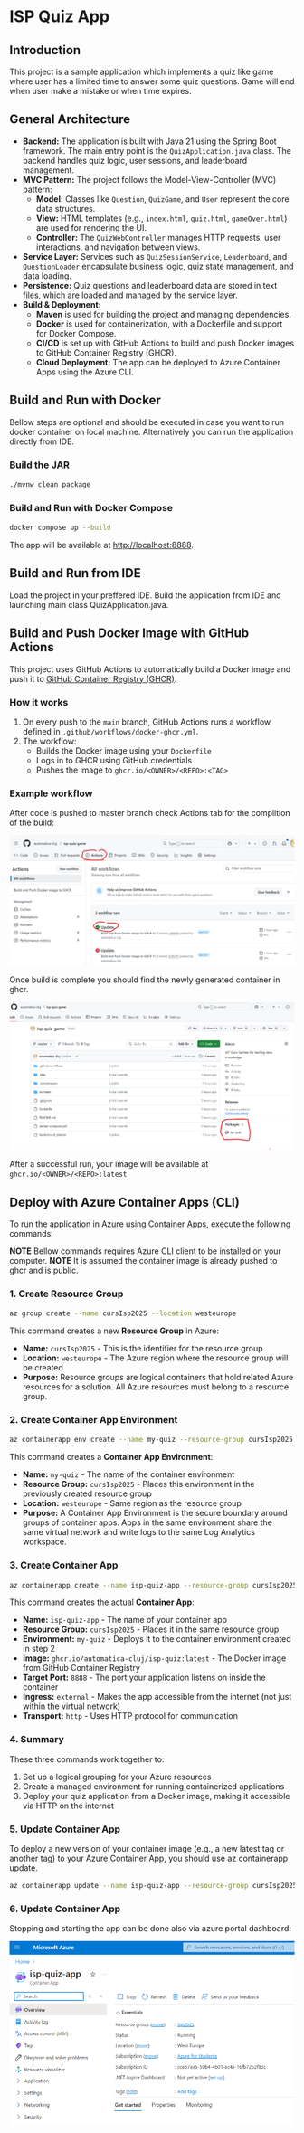 # ISP Quiz App

## Introduction 

This project is a sample application which implements a quiz like game where user has a limited time to answer some quiz questions. Game will end when user make a mistake or when time expires. 

## General Architecture

* **Backend:** The application is built with Java 21 using the Spring Boot framework. The main entry point is the `QuizApplication.java` class. The backend handles quiz logic, user sessions, and leaderboard management.
* **MVC Pattern:** The project follows the Model-View-Controller (MVC) pattern:
   * **Model:** Classes like `Question`, `QuizGame`, and `User` represent the core data structures.
   * **View:** HTML templates (e.g., `index.html`, `quiz.html`, `gameOver.html`) are used for rendering the UI.
   * **Controller:** The `QuizWebController` manages HTTP requests, user interactions, and navigation between views.
* **Service Layer:** Services such as `QuizSessionService`, `Leaderboard`, and `QuestionLoader` encapsulate business logic, quiz state management, and data loading.
* **Persistence:** Quiz questions and leaderboard data are stored in text files, which are loaded and managed by the service layer.
* **Build & Deployment:**
   * **Maven** is used for building the project and managing dependencies.
   * **Docker** is used for containerization, with a Dockerfile and support for Docker Compose.
   * **CI/CD** is set up with GitHub Actions to build and push Docker images to GitHub Container Registry (GHCR).
   * **Cloud Deployment:** The app can be deployed to Azure Container Apps using the Azure CLI.

## Build and Run with Docker

Bellow steps are optional and should be executed in case you want to run docker container on local machine. Alternatively you can run the application directly from IDE.

### Build the JAR

```sh
./mvnw clean package
```

### Build and Run with Docker Compose

```sh
docker compose up --build 
```

The app will be available at [http://localhost:8888](http://localhost:8888).

## Build and Run from IDE 

Load the project in your preffered IDE. Build the application from IDE and launching main class QuizApplication.java. 

## Build and Push Docker Image with GitHub Actions

This project uses GitHub Actions to automatically build a Docker image and push it to [GitHub Container Registry (GHCR)](https://ghcr.io). 

### How it works

1. On every push to the `main` branch, GitHub Actions runs a workflow defined in `.github/workflows/docker-ghcr.yml`.
2. The workflow:
    - Builds the Docker image using your `Dockerfile`
    - Logs in to GHCR using GitHub credentials
    - Pushes the image to `ghcr.io/<OWNER>/<REPO>:<TAG>`

### Example workflow

After code is pushed to master branch check Actions tab for the complition of the build:

![img.png](docs/img.png)

Once build is complete you should find the newly generated container in ghcr. 

![img_1.png](docs/img_1.png)

After a successful run, your image will be available at  
`ghcr.io/<OWNER>/<REPO>:latest`

## Deploy with Azure Container Apps (CLI)

To run the application in Azure using Container Apps, execute the following commands:

**NOTE** Bellow commands requires Azure CLI client to be installed on your computer.
**NOTE** It is assumed the container image is already pushed to ghcr and is public.

### 1. Create Resource Group
```bash
az group create --name cursIsp2025 --location westeurope
```
This command creates a new **Resource Group** in Azure:
- **Name:** `cursIsp2025` - This is the identifier for the resource group
- **Location:** `westeurope` - The Azure region where the resource group will be created
- **Purpose:** Resource groups are logical containers that hold related Azure resources for a solution. All Azure resources must belong to a resource group.

### 2. Create Container App Environment
```bash
az containerapp env create --name my-quiz --resource-group cursIsp2025 --location westeurope
```
This command creates a **Container App Environment**:
- **Name:** `my-quiz` - The name of the container environment
- **Resource Group:** `cursIsp2025` - Places this environment in the previously created resource group
- **Location:** `westeurope` - Same region as the resource group
- **Purpose:** A Container App Environment is the secure boundary around groups of container apps. Apps in the same environment share the same virtual network and write logs to the same Log Analytics workspace.

### 3. Create Container App
```bash
az containerapp create --name isp-quiz-app --resource-group cursIsp2025 --environment my-quiz --image ghcr.io/automatica-cluj/isp-quiz:latest --target-port 8888 --ingress external --transport http
```
This command creates the actual **Container App**:
- **Name:** `isp-quiz-app` - The name of your container app
- **Resource Group:** `cursIsp2025` - Places it in the same resource group
- **Environment:** `my-quiz` - Deploys it to the container environment created in step 2
- **Image:** `ghcr.io/automatica-cluj/isp-quiz:latest` - The Docker image from GitHub Container Registry
- **Target Port:** `8888` - The port your application listens on inside the container
- **Ingress:** `external` - Makes the app accessible from the internet (not just within the virtual network)
- **Transport:** `http` - Uses HTTP protocol for communication

### 4. Summary
These three commands work together to:
1. Set up a logical grouping for your Azure resources
2. Create a managed environment for running containerized applications
3. Deploy your quiz application from a Docker image, making it accessible via HTTP on the internet

### 5. Update Container App

To deploy a new version of your container image (e.g., a new latest tag or another tag) to your Azure Container App, you should use az containerapp update.

```sh
az containerapp update --name isp-quiz-app --resource-group cursIsp2025 --image ghcr.io/automatica-cluj/isp-quiz:latest
```

### 6. Update Container App

Stopping and starting the app can be done also via azure portal dashboard:

![img2.png](docs/img2.png)
